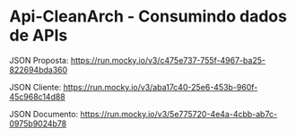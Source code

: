 # Api-CleanArch - Consumindo dados de APIs

JSON Proposta: https://run.mocky.io/v3/c475e737-755f-4967-ba25-822694bda360 </p>
JSON Cliente: https://run.mocky.io/v3/aba17c40-25e6-453b-960f-45c968c14d88 </p>
JSON Documento: https://run.mocky.io/v3/5e775720-4e4a-4cbb-ab7c-0975b9024b78
